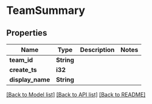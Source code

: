 # TeamSummary

## Properties

Name | Type | Description | Notes
------------ | ------------- | ------------- | -------------
**team_id** | **String** |  | 
**create_ts** | **i32** |  | 
**display_name** | **String** |  | 

[[Back to Model list]](../README.md#documentation-for-models) [[Back to API list]](../README.md#documentation-for-api-endpoints) [[Back to README]](../README.md)


